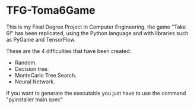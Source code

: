 # TFG-Toma6Game
This is my Final Degree Project in Computer Engineering, the game "Take 6!" has been replicated, using the Python language and with libraries such as PyGame and TensorFlow. 

These are the 4 difficulties that have been created: 
- Random.
- Decision tree.
- MonteCarlo Tree Search.
- Neural Network. 

If you want to generate the executable you just have to use the command "pyinstaller main.spec"
